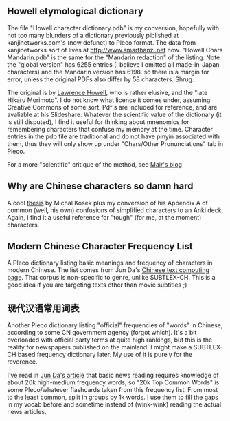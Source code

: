 
## Howell etymological dictionary

The file "Howell character dictionary.pdb" is my conversion, hopefully with not too many blunders of a dictionary previously piblished at kanjinetworks.com's (now defunct) to Pleco format. The data from kanjinetworks sort of lives at http://www.smarthanzi.net now. "Howell Chars Mandarin.pdb" is the same for the "Mandarin redaction" of the listing. Note the "global version" has 6255 entries (I believe I omitted all made-in-Japan characters) and the Mandarin version has 6198. so there is a margin for error, unless the original PDFs also differ by 58 characters. Shrug.

The original is by [Lawrence Howell](https://www.slideshare.net/KanjiNetworks "Slideshare"), who is rather elusive, and the "late Hikaru Morimoto". I do not know what licence it comes under, assuming Creative Commons of some sort. Pdf's are included for reference, and are avaliable at his Slideshare. Whatever the scientific value of the dictionary (it is still disputed), I find it useful for thinking about mnenomics for remembering characters that confuse my memory at the time. Character entries in the pdb file are traditional and do not have pinyin associated with them, thus they will only show up under "Chars/Other Pronunciations" tab in Pleco.

For a more "scientific" critique of the method, see [Mair's blog](http://languagelog.ldc.upenn.edu/nll/?p=3699 "Language Log")

## Why are Chinese characters so damn hard

A cool [thesis](http://urn.nb.no/URN:NBN:no-58021) by Michal Kosek plus my conversion of his Appendix A of common (well, his own) confusions of simplified characters to an Anki deck. Again, I find it a useful reference for "tough" (for me, at the moment) characters.

## Modern Chinese Character Frequency List

A Pleco dictionary listing basic meanings and frequency of characters in modern Chinese. The list comes from Jun Da's [Chinese text computing page](http://lingua.mtsu.edu/chinese-computing/statistics/char/list.php?Which=MO). That corpus is non-specific to genre, unlike SUBTLEX-CH. This is a good idea if you are targeting texts other than movie subtitles ;)

## 现代汉语常用词表

Another Pleco dictionary listing "official" frequencies of "words" in Chinese, according to some CN government agency (forgot which). It's a bit overloaded with official party terms at quite high rankings, but this is the reality for newspapers published on the mainland. I might make a SUBTLEX-CH based frequency dictionary later. My use of it is purely for the reverence. 

I've read in [Jun Da's article](现代汉语常用词表/junda20051130.pdf) that basic news reading requires knowledge of about 20k high-medium frequency words, so "20k Top Common Words" is some Pleco/whatever flashcards taken from this frequency list. From most to the least common, split in groups by 1k words. I use them to fill the gaps in my vocab before and sometime instead of (wink-wink) reading the actual news articles.
